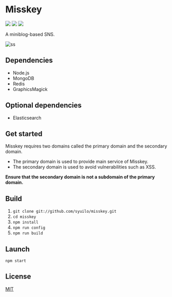 # Misskey

[![][travis-badge]][travis-link]
[![][dependencies-badge]][dependencies-link]
[![][mit-badge]][mit]

A miniblog-based SNS.

![ss](./resources/ss.jpg)

## Dependencies
* Node.js
* MongoDB
* Redis
* GraphicsMagick

## Optional dependencies
* Elasticsearch

## Get started
Misskey requires two domains called the primary domain and the secondary domain.

* The primary domain is used to provide main service of Misskey.
* The secondary domain is used to avoid vulnerabilities such as XSS.

**Ensure that the secondary domain is not a subdomain of the primary domain.**

## Build
1. `git clone git://github.com/syuilo/misskey.git`
2. `cd misskey`
3. `npm install`
4. `npm run config`
5. `npm run build`

## Launch
`npm start`

## License
[MIT](LICENSE)

[mit]:                http://opensource.org/licenses/MIT
[mit-badge]:          https://img.shields.io/badge/license-MIT-444444.svg?style=flat-square
[travis-link]:        https://travis-ci.org/syuilo/misskey
[travis-badge]:       http://img.shields.io/travis/syuilo/misskey.svg?style=flat-square
[dependencies-link]:  https://gemnasium.com/syuilo/misskey
[dependencies-badge]: https://img.shields.io/gemnasium/syuilo/misskey.svg?style=flat-square
